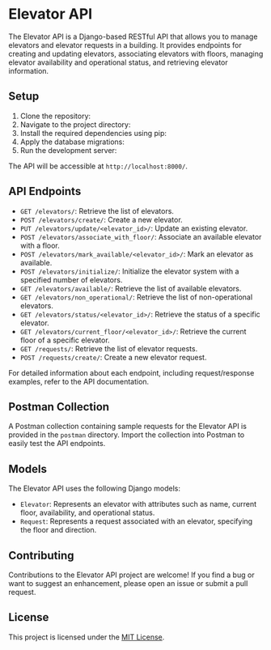 # Elevator API

The Elevator API is a Django-based RESTful API that allows you to manage elevators and elevator requests in a building. It provides endpoints for creating and updating elevators, associating elevators with floors, managing elevator availability and operational status, and retrieving elevator information.

## Setup

1. Clone the repository:
2. Navigate to the project directory:
3. Install the required dependencies using pip:
4. Apply the database migrations:
5. Run the development server:


The API will be accessible at `http://localhost:8000/`.

## API Endpoints

- `GET /elevators/`: Retrieve the list of elevators.
- `POST /elevators/create/`: Create a new elevator.
- `PUT /elevators/update/<elevator_id>/`: Update an existing elevator.
- `POST /elevators/associate_with_floor/`: Associate an available elevator with a floor.
- `POST /elevators/mark_available/<elevator_id>/`: Mark an elevator as available.
- `POST /elevators/initialize/`: Initialize the elevator system with a specified number of elevators.
- `GET /elevators/available/`: Retrieve the list of available elevators.
- `GET /elevators/non_operational/`: Retrieve the list of non-operational elevators.
- `GET /elevators/status/<elevator_id>/`: Retrieve the status of a specific elevator.
- `GET /elevators/current_floor/<elevator_id>/`: Retrieve the current floor of a specific elevator.
- `GET /requests/`: Retrieve the list of elevator requests.
- `POST /requests/create/`: Create a new elevator request.

For detailed information about each endpoint, including request/response examples, refer to the API documentation.

## Postman Collection

A Postman collection containing sample requests for the Elevator API is provided in the `postman` directory. Import the collection into Postman to easily test the API endpoints.

## Models

The Elevator API uses the following Django models:

- `Elevator`: Represents an elevator with attributes such as name, current floor, availability, and operational status.
- `Request`: Represents a request associated with an elevator, specifying the floor and direction.

## Contributing

Contributions to the Elevator API project are welcome! If you find a bug or want to suggest an enhancement, please open an issue or submit a pull request.

## License

This project is licensed under the [MIT License](LICENSE).
